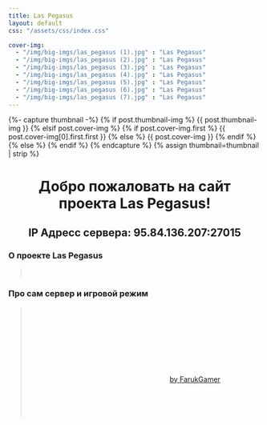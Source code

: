```yaml
---
title: Las Pegasus
layout: default
css: "/assets/css/index.css"

cover-img:
  - "/img/big-imgs/las_pegasus (1).jpg" : "Las Pegasus"
  - "/img/big-imgs/las_pegasus (2).jpg" : "Las Pegasus"
  - "/img/big-imgs/las_pegasus (3).jpg" : "Las Pegasus"
  - "/img/big-imgs/las_pegasus (4).jpg" : "Las Pegasus"
  - "/img/big-imgs/las_pegasus (5).jpg" : "Las Pegasus"
  - "/img/big-imgs/las_pegasus (6).jpg" : "Las Pegasus"
  - "/img/big-imgs/las_pegasus (7).jpg" : "Las Pegasus"
---
```


{%- capture thumbnail -%}
      {% if post.thumbnail-img %}
        {{ post.thumbnail-img }}
      {% elsif post.cover-img %}
        {% if post.cover-img.first %}
          {{ post.cover-img[0].first.first }}
        {% else %}
          {{ post.cover-img }}
        {% endif %}
      {% else %}
      {% endif %}
    {% endcapture %}
    {% assign thumbnail=thumbnail | strip %}

# <center>Добро пожаловать на сайт проекта Las Pegasus!</center>
## <center>IP Адресс сервера: 95.84.136.207:27015</center>

### О проекте Las Pegasus
><span style="color:white">Ну, тут типа о проекте, но пока не написано.</span>

### Про сам сервер и игровой режим
><span style="color:white">В текущий момент работа сервера стабилизируется, постепенно вводятся новые функции (для дальнейшего развития режима C&Box)
и разрабатывается сам режим C&Box, так что-же это такое?<br>Вкратце: это модульный игровой режим, в основе которого лежит функционал
для работы других игровых режимов (примером тому выступает сервер **[Las Pegasus] | Brony Server | [Beta]**, находящийся по адресу `95.84.136.207:27015`),
в данном режиме используется режим SandBox и Cinema ([by FarukGamer](https://github.com/FarukGamer/cinema)) и оба этих режима работают отдельно друг от друга! В дальнейшем будет
реализован более простой модуль, который позволит налету подгружать со стороны сервера все изменения на сторону клиента... Дайте просто немного времени :)</span>